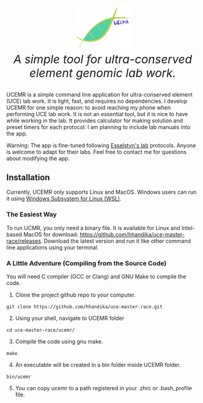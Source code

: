 <p align='center' style='font-size:30px;'>
<img src='static/ucmr-logo-2.png' width='150'>
<br>
<i>A simple tool for ultra-conserved element genomic lab work.</i>
</br>
</p>

UCEMR is a simple command line application for ultra-conserved element (UCE) lab work. It is light, fast, and requires no dependencies. I develop UCEMR for one simple reason: to avoid reaching my phone when performing UCE lab work. It is not an essential tool, but it is nice to have while working in the lab. It provides calculator for making solution and preset timers for each protocol. I am planning to include lab manuals into the app. 

Warning: The app is fine-tuned following <a href= 'https://esselstyn.github.io/'>Esselstyn's lab</a> protocols. Anyone is welcome to adapt for their labs. Feel free to contact me for questions about modifying the app.

## Installation
Currently, UCEMR only supports Linux and MacOS. Windows users can run it using <a href= 'https://docs.microsoft.com/en-us/windows/wsl/install-win10'>Windows Subsystem for Linux (WSL)</a>. 

### The Easiest Way
To run UCMR, you only need a binary file. It is available for Linux and Intel-based MacOS for download: https://github.com/hhandika/uce-master-race/releases. Download the latest version and run it like other command line applications using your terminal. 

### A Little Adventure (Compiling from the Source Code)

You will need C compiler (GCC or Clang) and GNU Make to compile the code. 

1. Clone the project github repo to your computer.

```
git clone https://github.com/hhandika/uce-master-race.git
```

2. Using your shell, navigate to UCEMR folder

```
cd uce-master-race/ucemr/
```
3. Compile the code using gnu make.

```
make
```
4. An executable will be created in a bin folder inside UCEMR folder.
```
bin/ucemr
```
5. You can copy ucemr to a path registered in your .zhrc or .bash_profile file.


